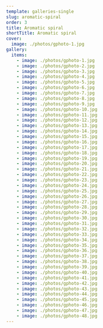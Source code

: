 ```yaml
---
template: galleries-single
slug: aromatic-spiral
order: 3
title: Aromatic spiral
shortTitle: Aromatic spiral
cover:
  image: ./photos/gphoto-1.jpg
gallery:
  items:
    - image: ./photos/gphoto-1.jpg
    - image: ./photos/gphoto-2.jpg
    - image: ./photos/gphoto-3.jpg
    - image: ./photos/gphoto-4.jpg
    - image: ./photos/gphoto-5.jpg
    - image: ./photos/gphoto-6.jpg
    - image: ./photos/gphoto-7.jpg
    - image: ./photos/gphoto-8.jpg
    - image: ./photos/gphoto-9.jpg
    - image: ./photos/gphoto-10.jpg
    - image: ./photos/gphoto-11.jpg
    - image: ./photos/gphoto-12.jpg
    - image: ./photos/gphoto-13.jpg
    - image: ./photos/gphoto-14.jpg
    - image: ./photos/gphoto-15.jpg
    - image: ./photos/gphoto-16.jpg
    - image: ./photos/gphoto-17.jpg
    - image: ./photos/gphoto-18.jpg
    - image: ./photos/gphoto-19.jpg
    - image: ./photos/gphoto-20.jpg
    - image: ./photos/gphoto-21.jpg
    - image: ./photos/gphoto-22.jpg
    - image: ./photos/gphoto-23.jpg
    - image: ./photos/gphoto-24.jpg
    - image: ./photos/gphoto-25.jpg
    - image: ./photos/gphoto-26.jpg
    - image: ./photos/gphoto-27.jpg
    - image: ./photos/gphoto-28.jpg
    - image: ./photos/gphoto-29.jpg
    - image: ./photos/gphoto-30.jpg
    - image: ./photos/gphoto-31.jpg
    - image: ./photos/gphoto-32.jpg
    - image: ./photos/gphoto-33.jpg
    - image: ./photos/gphoto-34.jpg
    - image: ./photos/gphoto-35.jpg
    - image: ./photos/gphoto-36.jpg
    - image: ./photos/gphoto-37.jpg
    - image: ./photos/gphoto-38.jpg
    - image: ./photos/gphoto-39.jpg
    - image: ./photos/gphoto-40.jpg
    - image: ./photos/gphoto-41.jpg
    - image: ./photos/gphoto-42.jpg
    - image: ./photos/gphoto-43.jpg
    - image: ./photos/gphoto-44.jpg
    - image: ./photos/gphoto-45.jpg
    - image: ./photos/gphoto-46.jpg
    - image: ./photos/gphoto-47.jpg
    - image: ./photos/gphoto-48.jpg
---
```

